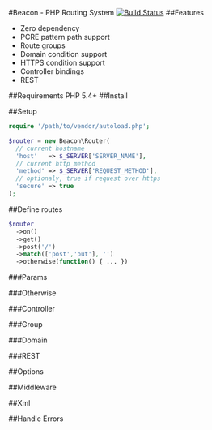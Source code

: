 #Beacon - PHP Routing System
[![Build Status](https://travis-ci.org/undercloud/beacon.svg?branch=master)](https://travis-ci.org/undercloud/beacon)
##Features
- Zero dependency
- PCRE pattern path support
- Route groups
- Domain condition support
- HTTPS condition support
- Controller bindings
- REST

##Requirements
PHP 5.4+
##Install

##Setup
```PHP
require '/path/to/vendor/autoload.php';

$router = new Beacon\Router(
  // current hostname
  'host'   => $_SERVER['SERVER_NAME'],
  // current http method
  'method' => $_SERVER['REQUEST_METHOD'],
  // optionaly, true if request over https
  'secure' => true
);
```
##Define routes

```PHP
$router
  ->on()
  ->get()
  ->post('/')
  ->match(['post','put'], '')
  ->otherwise(function() { ... })
```
###Params


###Otherwise

###Controller

###Group

###Domain

###REST

##Options

##Middleware

##Xml

##Handle Errors
